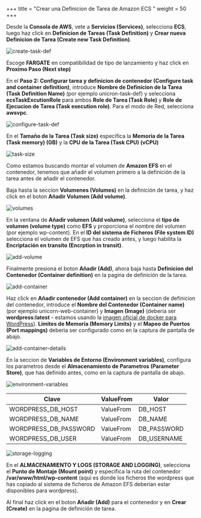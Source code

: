 +++
title = "Crear una Definicion de Tarea de Amazon ECS "
weight = 50
+++

Desde la **Consola de AWS**, vete a **Servicios (Services)**, selecciona **ECS**, luego haz click en **Definicion de Tareas (Task Definition)** y **Crear nueva Definicion de Tarea (Create new Task Definition)**.

![create-task-def](/ecs/create-task-def.png)

Escoge **FARGATE** en compatibilidad de tipo de lanzamiento y haz click en **Proximo Paso (Next step)**

En el  **Paso 2: Configurar tarea y definicion de contenedor (Configure task and container definition)**, introduce **Nombre de Definicion de la Tarea (Task Definition Name)** (por ejemplo unicron-task-def) y selecciona **ecsTaskExcutionRole** para ambos **Role de Tarea (Task Role)** y **Role de Ejecucion de Tarea (Task execution role)**. Para el modo de Red, selecciona **awsvpc**.


![configure-task-def](/ecs/configure-task-def.png)

En el **Tamaño de la Tarea (Task size)** especifica la **Memoria de la Tarea (Task memory) (GB)** y la  **CPU de la Tarea (Task CPU) (vCPU)**

![task-size](/ecs/task-size.png)

Como estamos buscando montar el volumen de **Amazon EFS** en el contenedor, tenemos que añadir el volumen primero a la definición de la tarea antes de añadir el contenedor.

Baja hasta la seccion **Volumenes (Volumes)** en la definición de tarea, y haz click en el boton **Añadir Volumen (Add volume)**.

![volumes](/ecs/volumes.png)

En la ventana de **Añadir volumen (Add volume)**, selecciona el **tipo de volumen (volume type)** como **EFS** y proporciona el nombre del volumen (por ejemplo wp-content). En el **ID del sistema de Ficheros (File system ID)** selecciona el volumen de EFS que has creado antes, y luego habilita la **Encriptación en transito (Encrption in transit)**.

![add-volume](/ecs/add-volume.png)

Finalmente presiona el boton **Añadir (Add)**, ahora baja hasta **Definicion del Contenedor (Container definition)** en la pagina de definición de la tarea.



![add-container](/ecs/add-container.png)

Haz click en **Añadir contenedor (Add container)** en la seccion de definicion del contenedor, introduce el **Nombre del Contenedor (Container name)** (por ejemplo unicorn-web-container) y **Imagen (Image)** (deberia ser **wordpress:latest** - estamos usando la <a href="https://hub.docker.com/_/wordpress" target="_blank">imagen oficial de docker para WordPress</a>). **Limites de Memoria (Memory Limits)** y el **Mapeo de Puertos (Port mappings)** deberia ser configurado como en la captura de pantalla de abajo.

![add-container-details](/ecs/add-container-details.png)

En la seccion de **Variables de Entorno (Environment variables)**, configura los parametros desde el **Almacenamiento de Parametros (Parameter Store)**, que has definido antes, como en la captura de pantalla de abajo.

![environment-variables](/ecs/environment-variables.png)


| Clave              | ValueFrom             | Valor                          |
| ---------------------- | ---------------- |--------------------------------|
| WORDPRESS_DB_HOST| ValueFrom           | DB_HOST                  |
| WORDPRESS_DB_NAME| ValueFrom           | DB_NAME    |
| WORDPRESS_DB_PASSWORD| ValueFrom           | DB_PASSWORD          |
| WORDPRESS_DB_USER| ValueFrom     | DB_USERNAME          |


![storage-logging](/ecs/storage-logging.png)

En el  **ALMACENAMIENTO Y LOGS (STORAGE AND LOGGING)**, selecciona el **Punto de Montaje (Mount point)** y especifica la ruta del contenedor **/var/www/html/wp-content** (aqui es donde los ficheros the wordpress que has copiado al sistema de ficheros de Amazon EFS deberian estar disponibles para wordpress).

Al final haz click en el boton **Añadir (Add)** para el contenedor y en **Crear (Create)** en la pagina de definición de tarea.
